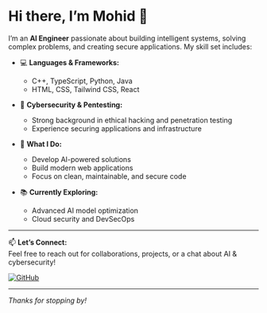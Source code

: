 # Hi there, I’m Mohid 👋

I’m an **AI Engineer** passionate about building intelligent systems, solving complex problems, and creating secure applications. My skill set includes:

- 💻 **Languages & Frameworks:**  
  - C++, TypeScript, Python, Java  
  - HTML, CSS, Tailwind CSS, React

- 🔐 **Cybersecurity & Pentesting:**  
  - Strong background in ethical hacking and penetration testing  
  - Experience securing applications and infrastructure

- 🚀 **What I Do:**  
  - Develop AI-powered solutions  
  - Build modern web applications  
  - Focus on clean, maintainable, and secure code

- 📚 **Currently Exploring:**  
  - Advanced AI model optimization  
  - Cloud security and DevSecOps  

---

📫 **Let’s Connect:**  
Feel free to reach out for collaborations, projects, or a chat about AI & cybersecurity!
  
[![GitHub](https://img.shields.io/badge/GitHub-Follow-black?style=flat&logo=github)]([https://github.com/](https://github.com/MohidD3v))

---

*Thanks for stopping by!*
